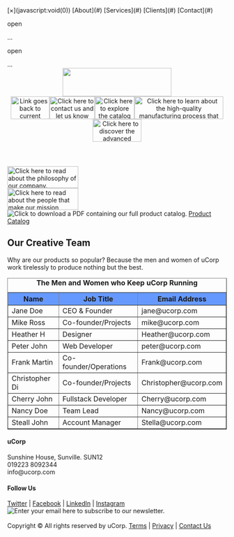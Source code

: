 <html>

<head>
<meta name="Keywords" content="CIW, HTML5, uCorp"/>
<meta name="Description" content="Simple XHTML page for uCorp site"/>
<meta charset="utf-8"/>
<link rel="stylesheet"  type="text/css" href="aboutus/aboutus.css"/>
<title>Welcome to uCorp</title>
</head>
<body>

<div id="mySidenav" class="sidenav">[×](javascript:void(0)) [About](#) [Services](#) [Clients](#) [Contact](#)</div>

<span onclick="openNav()">open</span>

<div id="main">...</div>

<!-- Use any element to open the sidenav -->
<span onclick="openNav()">open</span>

<!-- Add all page content inside this div if you want the side nav to push page content to the right (not used if you only want the sidenav to sit on top of the page -->
<div id="main">
  ...
</div>

<!-- HEADER -->
<header>

<div id="head"><a href="index.html"><img height="65" width="250" src="aboutus/uCorp_logo.png" /></a></div>

<div id="navbar"><a href="aboutus.html"><img height="52" width="89" src="aboutus/header_button_about-us.jpg" alt="Link goes back to current page." id="aboutus" /></a><a href="contactus.html"><img height="52" width="104" src="aboutus/header_button_contact-us.jpg" alt="Click here to contact us and let us know what you think." id="contactus" /></a><img height="52" width="91" src="aboutus/header_button_products.jpg" alt="Click here to explore the catalog of products we offer." id="products" /><a href="manufacturing.html"><img height="52" width="204" src="aboutus/header_button_manufacturing-process.jpg" alt="Click here to learn about the high-quality manufacturing process that uCorp employs." id="manufacturingprocess" /></a><a href="technology.html"><img height="52" width="112" src="aboutus/header_button_technology.jpg" alt="Click here to discover the advanced technology that goes into each one of our speakers." id="technology"/></a></div>

</header>

<!--PAGE NAVIGATION -->
<nav>
<a href="aboutus.html"><img height="50" width="163" src="aboutus/nav_button_about-us_team.png" alt="Click here to read about the philosophy of our company." id="subnav_aboutus" /></a>
<br />
<a href="aboutus_the-team.html"><img height="50" width="163" src="aboutus/nav_button_the-team_team.jpg" alt="Click here to read about the people that make our mission possible." id="subnav_theteam" /></a>
<div id="catalog">
<img src="aboutus/catalog.jpg" alt="Click to download a PDF containing our full product catalog." />
<a href="aboutus/catalog.pdf">Product Catalog</a>
</div>
</nav>

<!-- ARTICLE -->

<article>

<h2>Our Creative Team</h2>

<p>Why are our products so popular? Because the men and women of uCorp work tirelessly to produce nothing but the best.</p>

<table class="center" border="1">
<caption>
<strong>The Men and Women who Keep uCorp Running</strong>
</caption>
  <tr bgcolor = "#6699ff" >
    <th>Name</th>
    <th>Job Title</th>
    <th>Email Address</th>
  </tr>
<tr>
<td class="center">Jane Doe</td>
<td class="center">CEO & Founder</td>
<td class="center">jane@ucorp.com</td>
</tr>
<tr>
<td class="center">Mike Ross</td>
<td class="center">Co-founder/Projects</td>
<td class="center">mike@ucorp.com</td>
</tr>
<tr>
<td class="center">Heather H</td>
<td class="center">Designer</td>
<td class="center">Heather@ucorp.com</td>
</tr>
<tr>
<td class="center">Peter John</td>
<td class="center">Web Developer</td>
<td class="center">peter@ucorp.com</td>
</tr>
<tr>
<td class="center">Frank Martin</td>
<td class="center">Co-founder/Operations</td>
<td class="center">Frank@ucorp.com</td>
</tr>
<tr>
<td class="center">Christopher Di</td>
<td class="center">Co-founder/Projects</td>
<td class="center">Christopher@ucorp.com</td>
</tr>
<tr>
<td class="center">Cherry John</td>
<td class="center">Fullstack Developer</td>
<td class="center">Cherry@ucorp.com</td>
</tr>
<tr>
<td class="center">Nancy Doe</td>
<td class="center">Team Lead</td>
<td class="center">Nancy@ucorp.com</td>
</tr><tr>
<td class="center">Steall John</td>
<td class="center">Account Manager</td>
<td class="center">Stella@ucorp.com</td>
</tr>
</table>


</article>


<!-- FOOTER -->
<footer>

<div id="address">
<h4>uCorp</h4>
Sunshine House, Sunville. SUN12
<br />
019223 8092344
<br/>
info@ucorp.com
</div>

<div id="follow">
<h4>Follow Us</h4>
<a href="https://twitter.com/uCorp4">Twitter</a> | <a href="https://www.facebook.com/UCorp-441272686298550/">Facebook</a> | <a href="https://www.linkedin.com/company/ucorporation/">LinkedIn</a> | <a href="https://www.instagram.com/ucorp123/">Instagram</a>
<img src="aboutus/footer_newsletter.jpg"  alt="Enter your email here to subscribe to our newsletter." />
</div>

<div id="footerlinks">
<br />
Copyright &copy All rights reserved by uCorp. <a href="terms.html">Terms</a> | <a href="privacy.html">Privacy</a> | <a href="contactus.html">Contact Us<a?
</div>

</footer>

</body>

</html>
